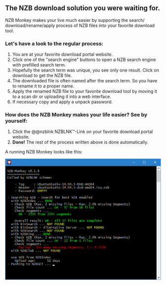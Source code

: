 ## The NZB download solution you were waiting for.

NZB Monkey makes your live much easier by supporting the
search/&zwnj;download/&zwnj;rename/&zwnj;apply process of NZB files into your
favorite download tool.

### Let's have a look to the regular process:

1. You are at your favorite download portal website.
2. Click one of the "search engine" buttons to open a NZB search engine with
   prefilled search term.
3. Hopefully the search term was unique, you see only one result. Click on download
   to get the NZB file.
4. The downloaded file is often named after the search term. So you have to rename
   it to a proper name.
5. Apply the renamed NZB file to your favorite download tool by moving it to a
   scan dir or uploading it into a web interface.
6. If necessary copy and apply a unpack password.

### How does the NZB Monkey makes your life easier? See by yourself:

1. Click the @@nzblnk NZBLNK™-Link on your favorite download portal website.
2. **Done!** The rest of the process written above is done automatically.

A running NZB Monkey looks like this:

![](screenshot.png)